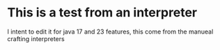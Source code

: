 # This is a test from an interpreter

I intent to edit it for java 17 and 23 features, this come from the manueal crafting interpreters
